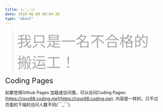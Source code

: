 ```yaml
---
title: (๑¯◡¯๑)
date: 2018-06-09 00:04:28
type: "about"
---
```


<blockquote class="blockquote-center">
<font size="10" style="color: #aaa;">我只是一名不合格的搬运工！</font>
</blockquote>

<font size="5">Coding Pages</font>

如果觉得Github Pages 加载或访问慢，可以访问Coding Pages: [https://rovo98.coding.me](https://rovo98.coding.me).
内容是一样的，只不过页面的下端的访问人数不同(￣_￣).

